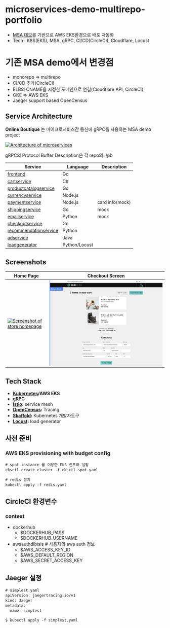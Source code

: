 # microservices-demo-multirepo-portfolio

* [MSA 데모](https://github.com/dibisis/microservices-demo)를 기반으로 AWS EKS환경으로 배포 자동화 
* Tech : K8S(EKS), MSA, gRPC, CI/CD(CircleCI), Cloudflare, Locust

# 기존 MSA demo에서 변경점
* monorepo => multirepo
* CI/CD 추가(CircleCI)
* ELB의 CNAME을 지정한 도메인으로 연결(Cloudflare API, CircleCI)
* GKE => AWS EKS
* Jaeger support based OpenCensus


## Service Architecture

**Online Boutique** 는 마이크로서비스간 통신에 gRPC를 사용하는 MSA demo project

[![Architecture of
microservices](./docs/img/architecture-diagram.png)](./docs/img/architecture-diagram.png)

gRPC의 Protocol Buffer Description은 각 repo의 ./pb 

| Service                                              | Language      | Description                                                                                                                       |
| ---------------------------------------------------- | ------------- | --------------------------------------------------------------------------------------------------------------------------------- |
| [frontend](https://github.com/dibisis/microservices-demo-frontend/)                           | Go            |  |
| [cartservice](https://github.com/dibisis/microservices-demo-cartservice)                     | C#            |     |
| [productcatalogservice](https://github.com/dibisis/microservices-demo-productcatalogservice) | Go            | |
| [currencyservice](https://github.com/dibisis/microservices-demo-currencyservice)             | Node.js       | |
| [paymentservice](https://github.com/dibisis/microservices-demo-paymentservice)               | Node.js       | card info(mock) |
| [shippingservice](https://github.com/dibisis/microservices-demo-shippingservice)             | Go            | mock |
| [emailservice](https://github.com/dibisis/microservices-demo-emailservice)                   | Python        | mock |
| [checkoutservice](https://github.com/dibisis/microservices-demo-checkoutservice)             | Go            | |
| [recommendationservice](https://github.com/dibisis/microservices-demo-recommendationservice) | Python        | |
| [adservice](https://github.com/dibisis/microservices-demo-adservice)                         | Java          | |
| [loadgenerator](https://github.com/dibisis/microservices-demo-loadgenerator)                 | Python/Locust |  |
## Screenshots

| Home Page                                                                                                         | Checkout Screen                                                                                                    |
| ----------------------------------------------------------------------------------------------------------------- | ------------------------------------------------------------------------------------------------------------------ |
| [![Screenshot of store homepage](./docs/img/online-boutique-frontend-1.png)](./docs/img/online-boutique-frontend-1.png) | [![Screenshot of checkout screen](./docs/img/online-boutique-frontend-2.png)](./docs/img/online-boutique-frontend-2.png) |
## Tech Stack

- **[Kubernetes](https://kubernetes.io)/AWS EKS**
- **[gRPC](https://grpc.io)** 
- **[Istio](https://istio.io):** service mesh
- **[OpenCensus](https://opencensus.io/):** Tracing
- **[Skaffold](https://skaffold.dev):** Kubernetes 개발자도구
- **[Locust](https://locust.io/):** load generator

## 사전 준비
### AWS EKS provisioning with budget config
```
# spot instance 를 이용한 EKS 인프라 설정
eksctl create cluster -f eksctl-spot.yaml
```

```
# redis 설치
kubectl apply -f redis.yaml
```

## CircleCI 환경변수
### context
* dockerhub
  * $DOCKERHUB_PASS
  * $DOCKERHUB_USERNAME
* awsauthdibisis # 사용자의 aws auth 정보
  * $AWS_ACCESS_KEY_ID
  * $AWS_DEFAULT_REGION
  * $AWS_SECRET_ACCESS_KEY
  
## Jaeger 설정
```
# simplest.yaml
apiVersion: jaegertracing.io/v1
kind: Jaeger
metadata:
  name: simplest
```

~~~
$ kubectl apply -f simplest.yaml
~~~
